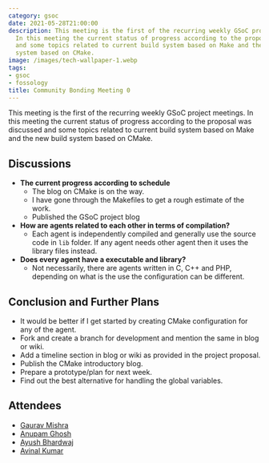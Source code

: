 ```yaml
---
category: gsoc
date: 2021-05-28T21:00:00
description: This meeting is the first of the recurring weekly GSoC project meetings.
  In this meeting the current status of progress according to the proposal was discussed
  and some topics related to current build system based on Make and the new build
  system based on CMake.
image: /images/tech-wallpaper-1.webp
tags:
- gsoc
- fossology
title: Community Bonding Meeting 0
---
```


This meeting is the first of the recurring weekly GSoC project meetings. In this meeting the current status of progress according to the proposal was discussed and some topics related to current build system based on Make and the new build system based on CMake.

## Discussions

- **The current progress according to schedule**
  - The blog on CMake is on the way.
  - I have gone through the Makefiles to get a rough estimate of the
    work.
  - Published the GSoC project blog
- **How are agents related to each other in terms of compilation?**
  - Each agent is independently compiled and generally use the source
    code in `lib` folder. If any agent needs other agent then it uses
    the library files instead.
- **Does every agent have a executable and library?**
  - Not necessarily, there are agents written in C, C++ and PHP,
    depending on what is the use the configuration can be different.

## Conclusion and Further Plans

- It would be better if I get started by creating CMake configuration
  for any of the agent.
- Fork and create a branch for development and mention the same in blog
  or wiki.
- Add a timeline section in blog or wiki as provided in the project
  proposal.
- Publish the CMake introductory blog.
- Prepare a prototype/plan for next week.
- Find out the best alternative for handling the global variables.

## Attendees

- [Gaurav Mishra](https://github.com/GMishx)
- [Anupam Ghosh](https://github.com/ag4ums)
- [Ayush Bhardwaj](https://github.com/hastagAB)
- [Avinal Kumar](https://github.com/avinal)
